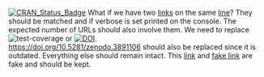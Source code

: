 [![CRAN\_Status\_Badge](https://www.r-pkg.org/badges/version/manymodelr)](https://cran.r-project.org/web/packages/manymodelr/index.html)
What if we have two [links](https://github.com) on the same [line](https://github.com/Nelson-Gon)? They should be 
matched and if verbose is set printed on the console. The expected number of URLs should also involve them. We need to
replace ![test-coverage](https://github.com/Nelson-Gon/manymodelr/workflows/test-coverage/badge.svg) or
[![DOI](https://zenodo.org/badge/DOI/10.5281/zenodo.3891106.svg)](https://zenodo.org/record/5702564).  
https://doi.org/10.5281/zenodo.3891106 should also be replaced since it is outdated. Everything else should remain
intact. This [link](https://ww123.githib.comnotreal) and [fake link](https://gugol23.234com) are fake and should be kept. 

